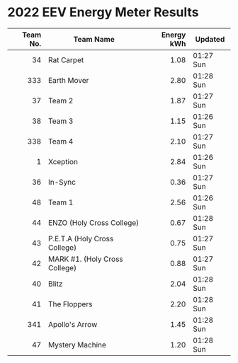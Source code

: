 # 2022 EEV Energy Meter Results
|Team No.|Team Name|Energy kWh|Updated|
|---:|---|---:|---|
|34|Rat Carpet|1.08|01:27 Sun|
|333|Earth Mover|2.80|01:28 Sun|
|37|Team 2|1.87|01:27 Sun|
|38|Team 3|1.15|01:26 Sun|
|338|Team 4|2.10|01:27 Sun|
|1|Xception|2.84|01:26 Sun|
|36|In-Sync|0.36|01:27 Sun|
|48|Team 1|2.56|01:26 Sun|
|44|ENZO (Holy Cross College)|0.67|01:28 Sun|
|43|P.E.T.A (Holy Cross College)|0.75|01:27 Sun|
|42|MARK #1. (Holy Cross College)|0.88|01:27 Sun|
|40|Blitz|2.04|01:28 Sun|
|41|The Floppers|2.20|01:28 Sun|
|341|Apollo's Arrow|1.45|01:28 Sun|
|47|Mystery Machine|1.20|01:28 Sun|
